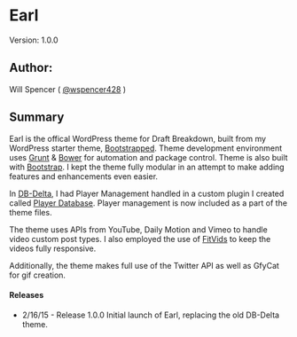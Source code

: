 # Earl

Version: 1.0.0

## Author:

Will Spencer ( [@wspencer428](http://twitter.com/wspencer428) )

## Summary

Earl is the offical WordPress theme for Draft Breakdown, built from my WordPress starter theme, [Bootstrapped](http://www.github.com/wspencer428/bootstrapped). Theme development environment uses [Grunt](http://www.gruntjs.com) & [Bower](http://www.bower.io) for automation and package control. Theme is also built with [Bootstrap](http://www.getbootstrap.com). I kept the theme fully modular in an attempt to make adding features and enhancements even easier. 

In [DB-Delta](http://www.github.com/wspencer428/DB-Delta), I had Player Management handled in a custom plugin I created called [Player Database](http://www.github.com/wspencer428/player-database). Player management is now included as a part of the theme files.

The theme uses APIs from YouTube, Daily Motion and Vimeo to handle video custom post types. I also employed the use of [FitVids](http://www.fitvidsjs.com) to keep the videos fully responsive. 

Additionally, the theme makes full use of the Twitter API as well as GfyCat for gif creation.


#### Releases

* 2/16/15 - Release 1.0.0
	Initial launch of Earl, replacing the old DB-Delta theme. 